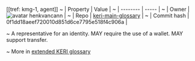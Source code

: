 [[tref: kmg-1, agent]]
~ | Property | Value |
~ | -------- | ----- |
~ | Owner | ![avatar](https://avatars.githubusercontent.com/u/479356?v=4) henkvancann |
~ | Repo | [keri-main-glossary](https://github.com/henkvancann/keri-main-glossary) |
~ | Commit hash | 0f1dd18aeef720010d851d6ce7795e518f4c906a |

~ A representative for an identity. MAY require the use of a wallet. MAY support transfer.

~ More in <a href="https://weboftrust.github.io/WOT-terms/docs/glossary/agent">extended KERI glossary</a>
